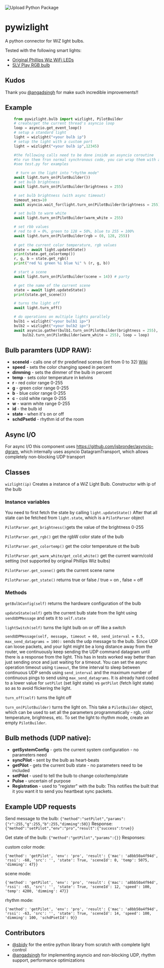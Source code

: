 ![Upload Python Package](https://github.com/sbidy/pywizlight/workflows/Upload%20Python%20Package/badge.svg)

# pywizlight
A python connector for WiZ light bulbs.

Tested with the following smart lights:

* [Original Phillips Wiz WiFi LEDs](https://www.lighting.philips.co.in/consumer/smart-wifi-led)
* [SLV Play RGB bulb](https://www.amazon.de/dp/B07PNCDJLW)

## Kudos
Thank you [@angadsingh](https://github.com/angadsingh) for make such incredible improvements!!

## Example
```python
    from pywizlight.bulb import wizlight, PilotBuilder
    # create/get the current thread's asyncio loop
    loop = asyncio.get_event_loop()
    # setup a standard light
    light = wizlight("<your bulb ip")
    # setup the light with a custom port
    light = wizlight("<your bulb ip",12345)

    #the following calls need to be done inside an asyncio coroutine
    #to run them fron normal synchronous code, you can wrap them with asyncio.run(..)
    #see test.py for examples

     # turn on the light into "rhythm mode"
    await light.turn_on(PilotBuilder())
    # set bulb brightness
    await light.turn_on(PilotBuilder(brightness = 255)

    # set bulb brightness (with async timeout)
    timeout_secs=10
    await asyncio.wait_for(light.turn_on(PilotBuilder(brightness = 255)), wait_secs)

    # set bulb to warm white
    await light.turn_on(PilotBuilder(warm_white = 255)

    # set rbb values
    # red to 0 = 0%, green to 128 = 50%, blue to 255 = 100%
    await light.turn_on(PilotBuilder(rgb = (0, 128, 255))
    
    # get the current color temperature, rgb values
    state = await light.updateState()
    print(state.get_colortemp())
    r, g, b = state.get_rgb()
    print("red %i green %i blue %i" % (r, g, b))

    # start a scene 
    await light.turn_on(PilotBuilder(scene = 14)) # party

    # get the name of the current scene
    state = await light.updateState()
    print(state.get_scene())

    # turns the light off
    await light.turn_off()

    # do operations on multiple lights parallely
    bulb1 = wizlight("<your bulb1 ip>")
    bulb2 = wizlight("<your bulb2 ip>")
    await asyncio.gather(bulb1.turn_on(PilotBuilder(brightness = 255),
        bulb2.turn_on(PilotBuilder(warm_white = 255), loop = loop)

```

## Bulb paramters (UDP RAW):
- **sceneId** - calls one of thr predefined scenes (int from 0 to 32) [Wiki](https://github.com/sbidy/pywizlight/wiki/Light-Scenes)
- **speed** - sets the color changing speed in percent
- **dimming** - sets the dimmer of the bulb in percent
- **temp** - sets color temperature in kelvins
- **r** - red color range 0-255
- **g** - green color range 0-255
- **b** - blue color range 0-255
- **c** - cold white range 0-255
- **w** - warm white range 0-255
- **id** - the bulb id
- **state** - when it's on or off
- **schdPsetId** - rhythm id of the room

## Async I/O
For async I/O this component uses https://github.com/jsbronder/asyncio-dgram, which internally uses asyncio DatagramTransport, which allows completely non-blocking UDP transport

## Classes

`wizlight(ip)` Creates a instance of a WiZ Light Bulb. Constructor with ip of the bulb

### Instance variables

You need to first fetch the state by calling `light.updateState()`
After that all state can be fetched from `light.state`, which is a `PilotParser` object

`PilotParser.get_brightness()`gets the value of the brightness 0-255

`PilotParser.get_rgb()` get the rgbW color state of the bulb

`PilotParser.get_colortemp()` get the color temperature ot the bulb

`PilotParser.get_warm_white/get_cold_white()` get the current warm/cold setting (not supported by original Phillips Wiz bulbs)

`PilotParser.get_scene()` gets the current scene name

`PilotParser.get_state()` returns true or false / true = on , false = off

### Methods
`getBulbConfig(self)` returns the hardware configuration of the bulb

`updateState(self)` gets the current bulb state from the light using `sendUDPMessage` and sets it to `self.state`

`lightSwitch(self)` turns the light bulb on or off like a switch

`sendUDPMessage(self, message, timeout = 60, send_interval = 0.5, max_send_datagrams = 100):` sends the udp message to the bulb. Since UDP can loose packets, and your light might be a long distance away from the router, we continuously keep sending the UDP command datagram until there is a response from the light. This has in tests worked way better than just sending once and just waiting for a timeout. You can set the async operation timeout using `timeout`, the time interval to sleep between continuous UDP sends using `send_interval` and the maximum number of continuous pings to send using `max_send_datagrams`. It is already hard coded to a lower value for `setPilot` (set light state) vs `getPilot` (fetch light state) so as to avoid flickering the light.

`turn_off(self)` turns the light off

`turn_on(PilotBuilder)` turns the light on. This take a `PilotBuilder` object, which can be used to set all the parameters programmatically - rgb, color temperature, brightness, etc. To set the light to rhythm mode, create an empty `PilotBuilder`.

## Bulb methods (UDP native):
- **getSystemConfig** - gets the current system configuration - no parameters need
- **syncPilot** - sent by the bulb as heart-beats
- **getPilot** - gets the current bulb state - no parameters need to be included
- **setPilot** - used to tell the bulb to change color/temp/state
- **Pulse** - uncertain of purpose
- **Registration** - used to "register" with the bulb: This notifies the built that
                            it you want it to send you heartbeat sync packets.

## Example UDP requests
Send message to the bulb:
    `{"method":"setPilot","params":{"r":255,"g":255,"b":255,"dimming":50}}`
Response: `{"method":"setPilot","env":"pro","result":{"success":true}}`

Get state of the bulb:
    `{"method":"getPilot","params":{}}`
Responses:

custom color mode:

`{'method': 'getPilot', 'env': 'pro', 'result': {'mac': 'a8bb50a4f94d', 'rssi': -60, 'src': '', 'state': True, 'sceneId': 0, 'temp': 5075, 'dimming': 47}}`

scene mode:

`{'method': 'getPilot', 'env': 'pro', 'result': {'mac': 'a8bb50a4f94d', 'rssi': -65, 'src': '', 'state': True, 'sceneId': 12, 'speed': 100, 'temp': 4200, 'dimming': 47}}`

rhythm mode:

`{'method': 'getPilot', 'env': 'pro', 'result': {'mac': 'a8bb50a4f94d', 'rssi': -63, 'src': '', 'state': True, 'sceneId': 14, 'speed': 100, 'dimming': 100, 'schdPsetId': 9}}`

## Contributors

* [@sbidy](http://github.com/sbidy) for the entire python library from scratch with complete light control
* [@angadsingh](http://github.com/angadsingh) for implementing asyncio and non-blocking UDP, rhythm support, performance optimizations
